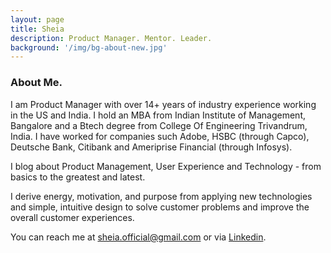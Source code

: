 ```yaml
---
layout: page
title: Sheia
description: Product Manager. Mentor. Leader.
background: '/img/bg-about-new.jpg'
---
```

### About Me.

I am Product Manager with over 14+ years of industry experience working in the US and India. I hold an MBA from Indian Institute of Management, Bangalore and a Btech degree from College Of Engineering Trivandrum, India. I have worked for companies such Adobe, HSBC (through Capco), Deutsche Bank, Citibank and Ameriprise Financial (through Infosys).

I blog about Product Management, User Experience and Technology - from basics to the greatest and latest.

I derive energy, motivation, and purpose from applying new technologies and simple, intuitive design to solve customer problems and improve the overall customer experiences.

You can reach me at sheia.official@gmail.com or via [Linkedin](https://www.linkedin.com/in/sheia).
